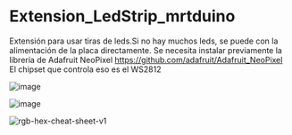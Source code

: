 # Extension_LedStrip_mrtduino
Extensión para usar tiras de leds.Si no hay muchos leds, se puede con la alimentación de la placa directamente. Se necesita instalar previamente la librería de Adafruit NeoPixel https://github.com/adafruit/Adafruit_NeoPixel
El chipset que controla eso es el WS2812

![image](https://user-images.githubusercontent.com/28557392/27225564-31b0171c-529b-11e7-907a-3bab5bdd629a.png)

![image](https://user-images.githubusercontent.com/28557392/27225613-5147d8e4-529b-11e7-9246-27fbf3fda82f.png)

![rgb-hex-cheat-sheet-v1](https://user-images.githubusercontent.com/28557392/27227905-c1670460-52a5-11e7-81f4-ab3f3e0f4372.png)
